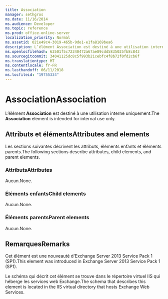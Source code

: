 ```yaml
---
title: Association
manager: sethgros
ms.date: 11/16/2014
ms.audience: Developer
ms.topic: reference
ms.prod: office-online-server
localization_priority: Normal
ms.assetid: 021e49c4-3019-465b-9de1-e1fa8169bea6
description: L’élément Association est destiné à une utilisation interne uniquement.
ms.openlocfilehash: 63501f5c72340472a67ae89cdd5835025fb8c843
ms.sourcegitcommit: 34041125dc8c5f993b21cebfc4f8b72f0fd2cb6f
ms.translationtype: MT
ms.contentlocale: fr-FR
ms.lasthandoff: 06/11/2018
ms.locfileid: "19755334"
---
```

# <a name="association"></a><span data-ttu-id="40cb0-103">Association</span><span class="sxs-lookup"><span data-stu-id="40cb0-103">Association</span></span>

<span data-ttu-id="40cb0-104">L’élément **Association** est destiné à une utilisation interne uniquement.</span><span class="sxs-lookup"><span data-stu-id="40cb0-104">The **Association** element is intended for internal use only.</span></span> 

## <a name="attributes-and-elements"></a><span data-ttu-id="40cb0-105">Attributs et éléments</span><span class="sxs-lookup"><span data-stu-id="40cb0-105">Attributes and elements</span></span>

<span data-ttu-id="40cb0-106">Les sections suivantes décrivent les attributs, éléments enfants et éléments parents.</span><span class="sxs-lookup"><span data-stu-id="40cb0-106">The following sections describe attributes, child elements, and parent elements.</span></span>
  
### <a name="attributes"></a><span data-ttu-id="40cb0-107">Attributs</span><span class="sxs-lookup"><span data-stu-id="40cb0-107">Attributes</span></span>

<span data-ttu-id="40cb0-108">Aucun.</span><span class="sxs-lookup"><span data-stu-id="40cb0-108">None.</span></span>
  
### <a name="child-elements"></a><span data-ttu-id="40cb0-109">Éléments enfants</span><span class="sxs-lookup"><span data-stu-id="40cb0-109">Child elements</span></span>

<span data-ttu-id="40cb0-110">Aucun.</span><span class="sxs-lookup"><span data-stu-id="40cb0-110">None.</span></span>
  
### <a name="parent-elements"></a><span data-ttu-id="40cb0-111">Éléments parents</span><span class="sxs-lookup"><span data-stu-id="40cb0-111">Parent elements</span></span>

<span data-ttu-id="40cb0-112">Aucun.</span><span class="sxs-lookup"><span data-stu-id="40cb0-112">None.</span></span>
  
## <a name="remarks"></a><span data-ttu-id="40cb0-113">Remarques</span><span class="sxs-lookup"><span data-stu-id="40cb0-113">Remarks</span></span>

<span data-ttu-id="40cb0-114">Cet élément est une nouveauté d'Exchange Server 2013 Service Pack 1 (SP1).</span><span class="sxs-lookup"><span data-stu-id="40cb0-114">This element was introduced in Exchange Server 2013 Service Pack 1 (SP1).</span></span>
  
<span data-ttu-id="40cb0-115">Le schéma qui décrit cet élément se trouve dans le répertoire virtuel IIS qui héberge les services web Exchange.</span><span class="sxs-lookup"><span data-stu-id="40cb0-115">The schema that describes this element is located in the IIS virtual directory that hosts Exchange Web Services.</span></span>
  

